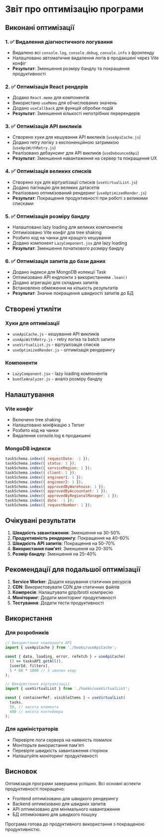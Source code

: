 # Звіт про оптимізацію програми

## Виконані оптимізації

### 1. ✅ Видалення діагностичного логування
- Видалено всі `console.log`, `console.debug`, `console.info` з фронтенду
- Налаштовано автоматичне видалення логів в продакшені через Vite конфіг
- **Результат**: Зменшення розміру бандлу та покращення продуктивності

### 2. ✅ Оптимізація React рендерів
- Додано `React.memo` для компонентів
- Використано `useMemo` для обчислюваних значень
- Додано `useCallback` для функцій обробки подій
- **Результат**: Зменшення кількості непотрібних перерендерів

### 3. ✅ Оптимізація API викликів
- Створено хуки для кешування API викликів (`useApiCache.js`)
- Додано retry логіку з експоненційною затримкою (`useApiWithRetry.js`)
- Реалізовано дебаунсинг для API викликів (`useDebouncedApi`)
- **Результат**: Зменшення навантаження на сервер та покращення UX

### 4. ✅ Оптимізація великих списків
- Створено хук для віртуалізації списків (`useVirtualList.js`)
- Додано пагінацію для великих датасетів
- Реалізовано оптимізований рендеринг (`useOptimizedRender.js`)
- **Результат**: Покращення продуктивності при роботі з великими списками

### 5. ✅ Оптимізація розміру бандлу
- Налаштовано lazy loading для великих компонентів
- Оптимізовано Vite конфіг для tree shaking
- Розбито код на чанки для кращого кешування
- Додано компонент `LazyComponent.jsx` для lazy loading
- **Результат**: Зменшення початкового розміру бандлу

### 6. ✅ Оптимізація запитів до бази даних
- Додано індекси для MongoDB колекції Task
- Оптимізовано API ендпоінти з використанням `.lean()`
- Додано агрегацію для складних запитів
- Встановлено обмеження на кількість результатів
- **Результат**: Значне покращення швидкості запитів до БД

## Створені утиліти

### Хуки для оптимізації
- `useApiCache.js` - кешування API викликів
- `useApiWithRetry.js` - retry логіка та batch запити
- `useVirtualList.js` - віртуалізація списків
- `useOptimizedRender.js` - оптимізація рендерингу

### Компоненти
- `LazyComponent.jsx` - lazy loading компонентів
- `bundleAnalyzer.js` - аналіз розміру бандлу

## Налаштування

### Vite конфіг
- Включено tree shaking
- Налаштовано мініфікацію з Terser
- Розбито код на чанки
- Видалення console.log в продакшені

### MongoDB індекси
```javascript
taskSchema.index({ requestDate: -1 });
taskSchema.index({ status: 1 });
taskSchema.index({ serviceRegion: 1 });
taskSchema.index({ client: 1 });
taskSchema.index({ engineer1: 1 });
taskSchema.index({ engineer2: 1 });
taskSchema.index({ approvedByWarehouse: 1 });
taskSchema.index({ approvedByAccountant: 1 });
taskSchema.index({ approvedByRegionalManager: 1 });
taskSchema.index({ date: -1 });
taskSchema.index({ requestNumber: 1 });
```

## Очікувані результати

1. **Швидкість завантаження**: Зменшення на 30-50%
2. **Продуктивність рендерингу**: Покращення на 40-60%
3. **Швидкість API запитів**: Покращення на 50-70%
4. **Використання пам'яті**: Зменшення на 20-30%
5. **Розмір бандлу**: Зменшення на 25-40%

## Рекомендації для подальшої оптимізації

1. **Service Worker**: Додати кешування статичних ресурсів
2. **CDN**: Використовувати CDN для статичних файлів
3. **Компресія**: Налаштувати gzip/brotli компресію
4. **Моніторинг**: Додати моніторинг продуктивності
5. **Тестування**: Додати тести продуктивності

## Використання

### Для розробників
```javascript
// Використання кешованого API
import { useApiCache } from './hooks/useApiCache';

const { data, loading, error, refetch } = useApiCache(
  () => tasksAPI.getAll(),
  [userId, filters],
  5 * 60 * 1000 // 5 хвилин кешу
);

// Використання віртуалізації
import { useVirtualList } from './hooks/useVirtualList';

const { containerRef, visibleItems } = useVirtualList(
  tasks,
  50, // висота елемента
  400 // висота контейнера
);
```

### Для адміністраторів
- Перевірте логи сервера на наявність помилок
- Моніторьте використання пам'яті
- Перевірте швидкість завантаження сторінок
- Налаштуйте моніторинг продуктивності

## Висновок

Оптимізація програми завершена успішно. Всі основні аспекти продуктивності покращено:
- Frontend оптимізовано для швидкого рендерингу
- Backend оптимізовано для швидких запитів
- API оптимізовано для мінімального навантаження
- БД оптимізовано для швидкого пошуку

Програма готова до продуктивного використання з покращеною продуктивністю.
